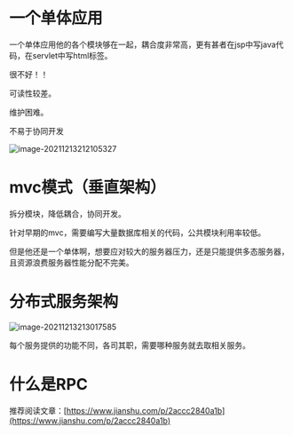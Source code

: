 # 一个单体应用

一个单体应用他的各个模块够在一起，耦合度非常高，更有甚者在jsp中写java代码，在servlet中写html标签。

很不好！！

可读性较差。

维护困难。

不易于协同开发

![image-20211213212105327](D:\File\Deskep\总结理解\springcloud\dubbo+zookeeper.assets\image-20211213212105327.png)

# mvc模式（垂直架构）

拆分模块，降低耦合，协同开发。

针对早期的mvc，需要编写大量数据库相关的代码，公共模块利用率较低。

但是他还是一个单体啊，想要应对较大的服务器压力，还是只能提供多态服务器，且资源浪费服务器性能分配不完美。

# 分布式服务架构



![image-20211213213017585](D:\File\Deskep\总结理解\springcloud\dubbo+zookeeper.assets\image-20211213213017585.png)

每个服务提供的功能不同，各司其职，需要哪种服务就去取相关服务。



# 什么是RPC

推荐阅读文章：[https://www.jianshu.com/p/2accc2840a1b](https://www.jianshu.com/p/2accc2840a1b)

 

